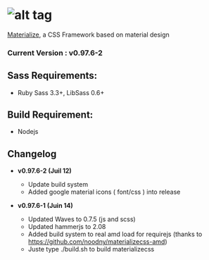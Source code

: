 ![alt tag](https://raw.github.com/dogfalo/materialize/master/images/materialize.gif)
===========

[Materialize](http://materializecss.com/), a CSS Framework based on material design

### Current Version : v0.97.6-2

## Sass Requirements:
- Ruby Sass 3.3+, LibSass 0.6+

## Build Requirement:
- Nodejs

## Changelog
- **v0.97.6-2 (Juil 12)**
  - Update build system
  - Added google material icons ( font/css ) into release

- **v0.97.6-1 (Juin 14)**
  - Updated Waves to 0.7.5 (js and scss)
  - Updated hammerjs to 2.08
  - Added build system to real amd load for requirejs (thanks to https://github.com/noodny/materializecss-amd)
  - Juste type ./build.sh to build materializecss

